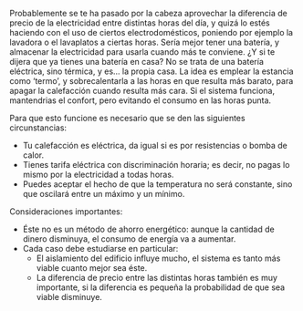 Probablemente se te ha pasado por la cabeza aprovechar la diferencia de precio de la electricidad entre distintas horas del día, y quizá lo estés haciendo con el uso de ciertos electrodomésticos, poniendo por ejemplo la lavadora o el lavaplatos a ciertas horas. Sería mejor tener una batería, y almacenar la electricidad para usarla cuando más te conviene.
¿Y si te dijera que ya tienes una batería en casa? No se trata de una batería eléctrica, sino térmica, y es… la propia casa.
La idea es emplear la estancia como ‘termo’, y sobrecalentarla a las horas en que resulta más barato, para apagar la calefacción cuando resulta más cara. Si el sistema funciona, mantendrias el confort, pero evitando el consumo en las horas punta.

Para que esto funcione es necesario que se den las siguientes circunstancias:
- Tu calefacción es eléctrica, da igual si es por resistencias o bomba de calor.
- Tienes tarifa eléctrica con discriminación horaria; es decir, no pagas lo mismo por la electricidad a todas horas.
- Puedes aceptar el hecho de que la temperatura no será constante, sino que oscilará entre un máximo y un mínimo.

Consideraciones importantes:
- Éste no es un método de ahorro energético: aunque la cantidad de dinero disminuya, el consumo de energía va a aumentar.
- Cada caso debe estudiarse en particular:
	- El aislamiento del edificio influye mucho, el sistema es tanto más viable cuanto mejor sea éste.
	- La diferencia de precio entre las distintas horas también es muy 	importante, si la diferencia es pequeña la probabilidad de que sea viable disminuye.